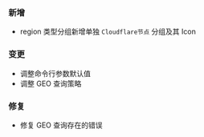 ### 新增

- region 类型分组新增单独 `Cloudflare节点` 分组及其 Icon

### 变更

- 调整命令行参数默认值
- 调整 GEO 查询策略

### 修复

- 修复 GEO 查询存在的错误
